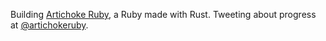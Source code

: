 Building [Artichoke Ruby], a Ruby made with Rust. Tweeting about progress at
[@artichokeruby].

[artichoke ruby]: https://www.artichokeruby.org
[@artichokeruby]: https://twitter.com/artichokeruby
